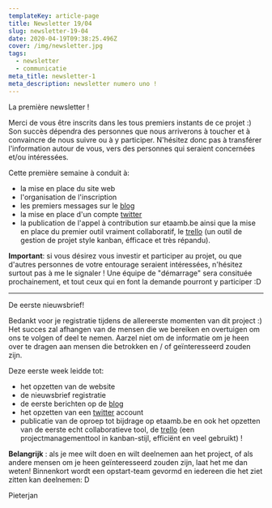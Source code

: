 ```yaml
---
templateKey: article-page
title: Newsletter 19/04
slug: newsletter-19-04
date: 2020-04-19T09:38:25.496Z
cover: /img/newsletter.jpg
tags:
  - newsletter
  - communicatie
meta_title: newsletter-1
meta_description: newsletter numero uno !
---
```

La première newsletter !

Merci de vous être inscrits dans les tous premiers instants de ce projet :) Son succès dépendra des personnes que nous arriverons à toucher et à convaincre de nous suivre ou à y participer. N'hésitez donc pas à transférer l'information autour de vous, vers des personnes qui seraient concernées et/ou intéressées.

Cette première semaine à conduit à:

* la mise en place du site web
* l'organisation de l'inscription
* les premiers messages sur le [blog](https://justice-pourlepeuple-doorhetvolk.be/blog)
* la mise en place d'un compte [twitter](https://twitter.com/DhvPlp)
* la publication de l'appel à contribution sur etaamb.be ainsi que la mise en place du premier outil vraiment collaboratif, le [trello](https://trello.com/b/RtFZkspO/orga) (un outil de gestion de projet style kanban, éfficace et très répandu).

**Important**: si vous désirez vous investir et participer au projet, ou que d'autres personnes de votre entourage seraient intéressées, n'hésitez surtout pas à me le signaler ! Une équipe de "démarrage" sera consituée prochainement, et tout ceux qui en font la demande pourront y participer :D

- - -

De eerste nieuwsbrief!

Bedankt voor je registratie tijdens de allereerste momenten van dit project :) Het succes zal afhangen van de mensen die we bereiken en overtuigen om ons te volgen of deel te nemen. Aarzel niet om de informatie om je heen over te dragen aan mensen die betrokken en / of geïnteresseerd zouden zijn.

Deze eerste week leidde tot:

* het opzetten van de website
* de nieuwsbrief registratie
* de eerste berichten op de [blog](https://justice-pourlepeuple-doorhetvolk.be/blog)
* het opzetten van een [twitter](https://twitter.com/DhvPlp) account 
* publicatie van de oproep tot bijdrage op etaamb.be en ook het opzetten van de eerste echt collaboratieve tool, de [trello](https://trello.com/b/RtFZkspO/orga) (een projectmanagementtool in kanban-stijl, efficiënt en veel gebruikt) ! 

**Belangrijk** : als je mee wilt doen en wilt deelnemen aan het project, of als andere mensen om je heen geïnteresseerd zouden zijn, laat het me dan weten! Binnenkort wordt een opstart-team gevormd en iedereen die het ziet zitten kan deelnemen: D



Pieterjan